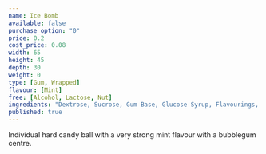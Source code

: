 ```yaml
---
name: Ice Bomb
available: false
purchase_option: "0"
price: 0.2
cost_price: 0.08
width: 65
height: 45
depth: 30
weight: 0
type: [Gum, Wrapped]
flavour: [Mint]
free: [Alcohol, Lactose, Nut]
ingredients: "Dextrose, Sucrose, Gum Base, Glucose Syrup, Flavourings, Colours:  E171, E133; Glazing Agents: Carnauba Wax; Antioxidant: E321"
published: true
---
```

Individual hard candy ball with a very strong mint flavour with a bubblegum centre.